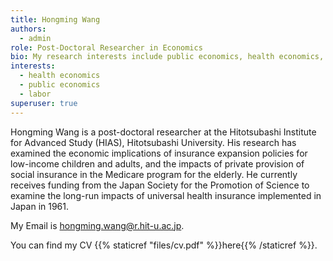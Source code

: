 ```yaml
---
title: Hongming Wang
authors:
  - admin
role: Post-Doctoral Researcher in Economics
bio: My research interests include public economics, health economics, and labor.
interests:
  - health economics
  - public economics
  - labor
superuser: true
---
```

Hongming Wang is a post-doctoral researcher at the Hitotsubashi Institute for Advanced Study (HIAS), Hitotsubashi University. His research has examined the economic implications of insurance expansion policies for low-income children and adults, and the impacts of private provision of social insurance in the Medicare program for the elderly. He currently receives funding from the Japan Society for the Promotion of Science to examine the long-run impacts of universal health insurance implemented in Japan in 1961.

My Email is hongming.wang@r.hit-u.ac.jp. 

You can find my CV {{% staticref "files/cv.pdf" %}}here{{% /staticref %}}.